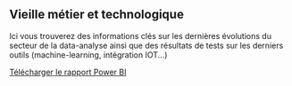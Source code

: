 ## Vieille métier et technologique

Ici vous trouverez des informations clés sur les dernières évolutions du secteur de la data-analyse ainsi que des résultats de tests sur les derniers outils (machine-learning, intégration IOT...)

[Télécharger le rapport Power BI](https://github.com/gregoiredata/Mon-Portfolio-Data-Analyst-Supply-Chain/blob/main/05B_tableaux_bords_veille_metier.pbix)
